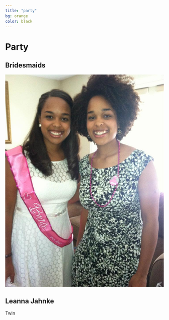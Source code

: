 ```yaml
---
title: "party"
bg: orange
color: black
---
```


# Party

## Bridesmaids

<div class="left">
    <img src="/img/party/bridesmaids/leelee.jpg" alt="engagement day picture">
</div>

<div class="right">
    <h2>Leanna Jahnke</h2>
    <p>Twin</p>
</div>
